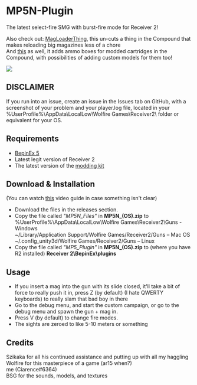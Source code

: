 # MP5N-Plugin
The latest select-fire SMG with burst-fire mode for Receiver 2!<br>

Also check out: [MagLoaderThing](https://github.com/CiarenceW/MagLoaderThing), this un-cuts a thing in the Compound that makes reloading big magazines less of a chore  
And [this](https://github.com/CiarenceW/r2_CustomCompoundAmmoBoxes) as well, it adds ammo boxes for modded cartridges in the Compound, with possibilities of adding custom models for them too!

<image align="center" src="imagesandstuff/main.png">

## DISCLAIMER
If you run into an issue, create an issue in the Issues tab on GitHub, with a screenshot of your problem and your player.log file, located in your  %UserProfile%\AppData\LocalLow\Wolfire Games\Receiver2\ folder or equivalent for your OS.

## Requirements
 - [BepinEx 5](https://github.com/BepInEx/BepInEx/releases/tag/v5.4.21)
 - Latest legit version of Receiver 2
 - The latest version of the [modding kit](https://github.com/Szikaka-97/Receiver2ModdingKit/releases/download/ver1%2C0%2C0/Receiver2ModdingKit.-.Release.zip)
## Download & Installation
(You can watch [this](https://www.youtube.com/watch?v=xe5f_CwQQVo) video guide in case something isn't clear)  							
 - Download the files in the releases section.<br />
 - Copy the file called _"MP5N_Files"_ in **MP5N_(OS).zip** to <br />
 %UserProfile%\AppData\LocalLow\Wolfire Games\Receiver2\Guns - Windows <br />
 ~/Library/Application Support/Wolfire Games/Receiver2/Guns – Mac OS<br />
 ~/.config_unity3d/Wolfire Games/Receiver2/Guns – Linux <br />
 - Copy the file called _"MP5_Plugin"_ in **MP5N_(OS).zip** to (where you have R2 installed) **Receiver 2\BepinEx\plugins**
 ## Usage
 - If you insert a mag into the gun with its slide closed, it'll take a bit of force to really push it in, press Z (by default) (I hate QWERTY keyboards) to really slam that bad boy in there
 - Go to the debug menu, and start the custom campaign, or go to the debug menu and spawn the gun + mag in.<br>
 - Press V (by default) to change fire modes.<br>
 - The sights are zeroed to like 5-10 meters or something
## Credits
 Szikaka for all his continued assistance and putting up with all my haggling</br>
 Wolfire for this masterpiece of a game (ar15 when?)</br>
 me (Ciarence#6364) </br>
 BSG for the sounds, models, and textures</br>
